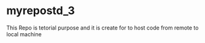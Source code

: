 # myrepostd_3
This Repo is tetorial purpose and it is create for to host code from remote to local machine 
